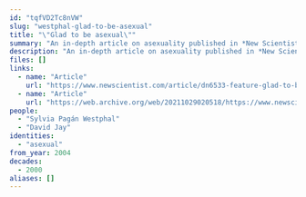 ```yaml
---
id: "tqfVD2Tc8nVW"
slug: "westphal-glad-to-be-asexual"
title: "\"Glad to be asexual\""
summary: "An in-depth article on asexuality published in *New Scientist* where the author meets David Jay."
description: "An in-depth article on asexuality published in *New Scientist* where the author meets David Jay and talks about AVEN and academic research on asexuality"
files: []
links:
  - name: "Article"
    url: "https://www.newscientist.com/article/dn6533-feature-glad-to-be-asexual/"
  - name: "Article"
    url: "https://web.archive.org/web/20211029020518/https://www.newscientist.com/article/dn6533-feature-glad-to-be-asexual/"
people:
  - "Sylvia Pagán Westphal"
  - "David Jay"
identities:
  - "asexual"
from_year: 2004
decades:
  - 2000
aliases: []
---
```

